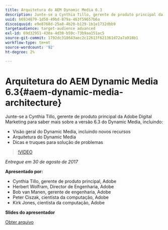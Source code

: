 ```yaml
---
title: Arquitetura do AEM Dynamic Media 6.3
description: Junte-se a Cynthia Tillo, gerente de produto principal da Adobe Digital Marketing para saber mais sobre a versão 6.3 do Dynamic Media.
uuid: 66934879-1d50-49bd-879a-463f59657b6a
discoiquuid: e9e8768d-25a8-4b20-b129-1b1e1732dbb9
targetaudience: target-audience advanced
exl-id: 69d32951-430a-4d30-b59c-73b9aa151ac5
source-git-commit: 1792dc318643aec2c12613f621361d72a7a918b1
workflow-type: tm+mt
source-wordcount: '92'
ht-degree: 2%

---
```


# Arquitetura do AEM Dynamic Media 6.3{#aem-dynamic-media-architecture}

Junte-se a Cynthia Tillo, gerente de produto principal da Adobe Digital Marketing para saber mais sobre a versão 6.3 do Dynamic Media, incluindo:

* Visão geral do Dynamic Media, incluindo novos recursos
* Arquitetura do Dynamic Media
* Dicas e truques para solução de problemas

>[!VIDEO](https://video.tv.adobe.com/v/19570/?quality=9)

*Entregue em 30 de agosto de 2017*

**Apresentado por:**

* Cynthia Tillo, gerente de produto principal, Adobe
* Herbert Wolfram, Director de Engenharia, Adobe
* Bob van Manen, gerente de engenharia, Adobe
* Peter Ciszak, cientista da computação, Adobe
* Kirk Jones, cientista da computação, Adobe

**Slides do apresentador**

[Obter arquivo](assets/dynamicmedia83017.pdf)
<!--
[Get back to the Overview](https://helpx.adobe.com/experience-manager/kt/eseminars/gems/aem-index.html)
-->
